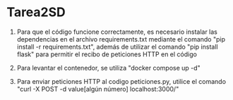 # Tarea2SD
1. Para que el código funcione correctamente, es necesario instalar las dependencias en el archivo requirements.txt mediante el comando "pip install -r requirements.txt", además de utilizar el comando "pip install flask" para permitir el recibo de peticiones HTTP en el código

2. Para levantar el contenedor, se utiliza "docker compose up -d"

3. Para enviar peticiones HTTP al codigo peticiones.py, utilice el comando "curl -X POST -d value[algún número] localhost:3000/"
